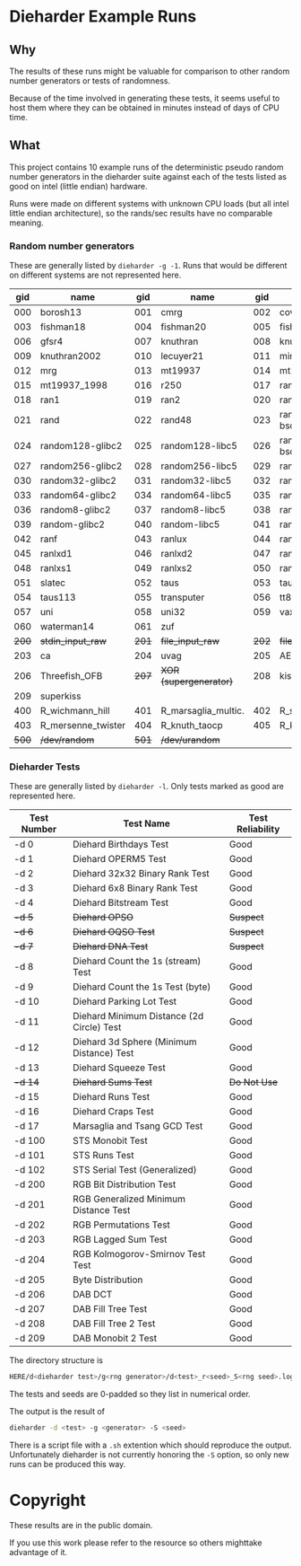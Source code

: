 # Dieharder Example Runs

## Why

The results of these runs might be valuable for comparison to
other random number generators or tests of randomness.

Because of the time involved in generating these tests, it seems useful to host them where they can be obtained in minutes instead of days of CPU time.

## What

This project contains 10 example runs of the deterministic
pseudo random number generators in the dieharder suite against
each of the tests listed as good on intel (little endian) hardware.

Runs were made on different systems with unknown CPU loads (but all intel little endian architecture), so the rands/sec results have no comparable meaning.

### Random number generators

These are generally listed by `dieharder -g -1`.  Runs that would be different on different systems are not represented here.

|gid|name          |gid|name          |gid|name|
|---|--------------|---|--------------|---|--------------|
|000|borosh13      |001|cmrg          |002|coveyou       |
|003|fishman18     |004|fishman20     |005|fishman2x     |
|006|gfsr4         |007|knuthran      |008|knuthran2     |
|009|knuthran2002  |010|lecuyer21     |011|minstd        |
|012|mrg           |013|mt19937       |014|mt19937_1999  |
|015|mt19937_1998  |016|r250          |017|ran0          |
|018|ran1          |019|ran2          |020|ran3          |
|021|rand          |022|rand48        |023|random128-bsd |
|024|random128-glibc2|025|random128-libc5|026|random256-bsd|
|027|random256-glibc2|028|random256-libc5|029|random32-bsd|
|030|random32-glibc2|031|random32-libc5|032|random64-bsd|
|033|random64-glibc2|034|random64-libc5|035|random8-bsd|
|036|random8-glibc2|037|random8-libc5|038|random-bsd|
|039|random-glibc2 |040|random-libc5  |041|randu         |
|042|ranf          |043|ranlux        |044|ranlux389     |
|045|ranlxd1       |046|ranlxd2       |047|ranlxs0       |
|048|ranlxs1       |049|ranlxs2       |050|ranmar        |
|051|slatec        |052|taus          |053|taus2         |
|054|taus113       |055|transputer    |056|tt800         |
|057|uni           |058|uni32         |059|vax           |
|060|waterman14    |061|zuf           |   |              |
|<del>200</del>|<del>stdin_input_raw</del>|<del>201</del>|<del>file_input_raw</del>|<del>202</del>|<del>file_input</del>|
|203|ca            |204|uvag          |205|AES_OFB       |
|206|Threefish_OFB |<del>207</del>|<del>XOR (supergenerator)</del>|208|kiss|
|209|superkiss     |   |              |   |              |
|400|R_wichmann_hill|401|R_marsaglia_multic.|402|R_super_duper|
|403|R_mersenne_twister|404|R_knuth_taocp|405|R_knuth_taocp2|
|<del>500</del>|<del>/dev/random</del>|<del>501</del>|<del>/dev/urandom</del>|   |               |

### Dieharder Tests

These are generally listed by `dieharder -l`.  Only tests marked as good are represented here.

|Test Number|                        Test Name|Test Reliability|
|-----------|---------------------------------|----------------|
|       -d 0|           Diehard Birthdays Test|    Good        |
|       -d 1|              Diehard OPERM5 Test|	   Good        |
|       -d 2|   Diehard 32x32 Binary Rank Test|    Good        |
|       -d 3|     Diehard 6x8 Binary Rank Test|    Good        |
|       -d 4|           Diehard Bitstream Test|    Good        |
|<del>-d 5</del>|   <del>Diehard OPSO</del>| <del>Suspect</del>|
|<del>-d 6</del>|<del>Diehard OQSO Test</del>|<del>Suspect</del>|
|<del>-d 7</del>|<del>Diehard DNA Test</del>|<del>Suspect</del>|
|       -d 8|Diehard Count the 1s (stream) Test|   Good        |
|       -d 9| Diehard Count the 1s Test (byte)|    Good        |
|      -d 10|         Diehard Parking Lot Test|    Good        |
|      -d 11|Diehard Minimum Distance (2d Circle) Test|  Good  |
|      -d 12|Diehard 3d Sphere (Minimum Distance) Test|  Good  |
|      -d 13|             Diehard Squeeze Test|    Good        |
|<del>-d 14</del>|<del>Diehard Sums Test</del>|<del>Do Not Use</del>|
|      -d 15|                Diehard Runs Test|	   Good        |
|      -d 16|               Diehard Craps Test|    Good        |
|      -d 17|     Marsaglia and Tsang GCD Test|    Good        |
|     -d 100|                 STS Monobit Test|    Good        |
|     -d 101|                    STS Runs Test|    Good        |
|     -d 102|    STS Serial Test (Generalized)|    Good        |
|     -d 200|        RGB Bit Distribution Test|    Good        |
|     -d 201|RGB Generalized Minimum Distance Test|  Good      |
|     -d 202|            RGB Permutations Test|    Good        |
|     -d 203|              RGB Lagged Sum Test|    Good        |
|     -d 204| RGB Kolmogorov-Smirnov Test Test|    Good        |
|     -d 205|                Byte Distribution|	   Good        |
|     -d 206|                          DAB DCT|    Good        |
|     -d 207|               DAB Fill Tree Test|    Good        |
|     -d 208|             DAB Fill Tree 2 Test|    Good        |
|     -d 209|               DAB Monobit 2 Test|    Good        |

The directory structure is

```bash
HERE/d<dieharder test>/g<rng generator>/d<test>_r<seed>_S<rng seed>.log
```

The tests and seeds are 0-padded so they list in numerical order.

The output is the result of

```bash
dieharder -d <test> -g <generator> -S <seed>
```

There is a script file with a `.sh` extention which should reproduce the output.  Unfortunately dieharder is not currently honoring the `-S` option, so only new runs can be produced this way.

# Copyright

These results are in the public domain.

If you use this work please refer to the resource so others mighttake advantage of it.


